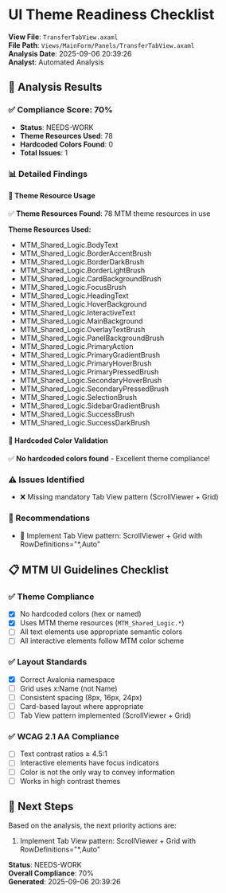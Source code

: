 # UI Theme Readiness Checklist

**View File**: `TransferTabView.axaml`  
**File Path**: `Views/MainForm/Panels/TransferTabView.axaml`  
**Analysis Date**: 2025-09-06 20:39:26  
**Analyst**: Automated Analysis  

## 🎯 Analysis Results

### ✅ Compliance Score: 70%
- **Status**: NEEDS-WORK
- **Theme Resources Used**: 78
- **Hardcoded Colors Found**: 0
- **Total Issues**: 1

### 📊 Detailed Findings

#### 🎨 Theme Resource Usage
✅ **Theme Resources Found**: 78 MTM theme resources in use

**Theme Resources Used:**
- MTM_Shared_Logic.BodyText
- MTM_Shared_Logic.BorderAccentBrush
- MTM_Shared_Logic.BorderDarkBrush
- MTM_Shared_Logic.BorderLightBrush
- MTM_Shared_Logic.CardBackgroundBrush
- MTM_Shared_Logic.FocusBrush
- MTM_Shared_Logic.HeadingText
- MTM_Shared_Logic.HoverBackground
- MTM_Shared_Logic.InteractiveText
- MTM_Shared_Logic.MainBackground
- MTM_Shared_Logic.OverlayTextBrush
- MTM_Shared_Logic.PanelBackgroundBrush
- MTM_Shared_Logic.PrimaryAction
- MTM_Shared_Logic.PrimaryGradientBrush
- MTM_Shared_Logic.PrimaryHoverBrush
- MTM_Shared_Logic.PrimaryPressedBrush
- MTM_Shared_Logic.SecondaryHoverBrush
- MTM_Shared_Logic.SecondaryPressedBrush
- MTM_Shared_Logic.SelectionBrush
- MTM_Shared_Logic.SidebarGradientBrush
- MTM_Shared_Logic.SuccessBrush
- MTM_Shared_Logic.SuccessDarkBrush

#### 🚫 Hardcoded Color Validation
✅ **No hardcoded colors found** - Excellent theme compliance!

### ⚠️ Issues Identified
- ❌ Missing mandatory Tab View pattern (ScrollViewer + Grid)

### 🔧 Recommendations
- 🔧 Implement Tab View pattern: ScrollViewer + Grid with RowDefinitions="*,Auto"

## 📋 MTM UI Guidelines Checklist

### ✅ Theme Compliance
- [x] No hardcoded colors (hex or named)
- [x] Uses MTM theme resources (`MTM_Shared_Logic.*`)
- [ ] All text elements use appropriate semantic colors
- [ ] All interactive elements follow MTM color scheme

### ✅ Layout Standards  
- [x] Correct Avalonia namespace
- [ ] Grid uses x:Name (not Name)
- [ ] Consistent spacing (8px, 16px, 24px)
- [ ] Card-based layout where appropriate
- [ ] Tab View pattern implemented (ScrollViewer + Grid)

### ✅ WCAG 2.1 AA Compliance
- [ ] Text contrast ratios ≥ 4.5:1
- [ ] Interactive elements have focus indicators  
- [ ] Color is not the only way to convey information
- [ ] Works in high contrast themes

## 🎯 Next Steps

Based on the analysis, the next priority actions are:

1. Implement Tab View pattern: ScrollViewer + Grid with RowDefinitions="*,Auto"

**Status**: NEEDS-WORK  
**Overall Compliance**: 70%  
**Generated**: 2025-09-06 20:39:26
